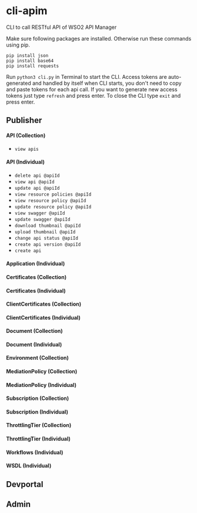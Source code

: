# cli-apim
CLI to call RESTful API of WSO2 API Manager

Make sure following packages are installed. Otherwise run these commands using pip.

`pip install json`  
`pip install base64`  
`pip install requests`  

Run `python3 cli.py` in Terminal to start the CLI. Access tokens are auto-generated and handled by itself when CLI 
starts, you don't need to copy and paste tokens for each api call. If you want to generate new access tokens just 
type `refresh` and press enter. To close the CLI type `exit` and press enter. 

## Publisher
#### API (Collection)
- `view apis`
#### API (Individual)
- `delete api @apiId`
- `view api @apiId`
- `update api @apiId`
- `view resource policies @apiId`
- `view resource policy @apiId`
- `update resource policy @apiId`
- `view swagger @apiId`
- `update swagger @apiId`
- `download thumbnail @apiId`
- `upload thumbnail @apiId`
- `change api status @apiId`
- `create api version @apiId`
- `create api`
#### Application (Individual)
#### Certificates (Collection)
#### Certificates (Individual)
#### ClientCertificates (Collection)
#### ClientCertificates (Individual)
#### Document (Collection)
#### Document (Individual)
#### Environment (Collection)
#### MediationPolicy (Collection)
#### MediationPolicy (Individual)
#### Subscription (Collection)
#### Subscription (Individual)
#### ThrottlingTier (Collection)
#### ThrottlingTier (Individual)
#### Workflows (Individual)
#### WSDL (Individual)
## Devportal
## Admin
